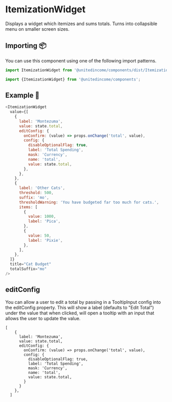 # ItemizationWidget

Displays a widget which itemizes and sums totals. Turns into collapsible menu on smaller screen sizes.

## Importing 📦

You can use this component using one of the following import patterns.

```javascript
import ItemizationWidget from '@unitedincome/components/dist/ItemizationWidget';
```

```javascript
import {ItemizationWidget} from '@unitedincome/components';
```

## Example 🚀

```javascript
<ItemizationWidget
  value={[
    {
      label: 'Montezuma',
      value: state.total,
      editConfig: {
        onConfirm: (value) => props.onChange('total', value),
        config: {
          disableOptionalFlag: true,
          label: 'Total Spending',
          mask: 'Currency',
          name: 'total',
          value: state.total,
        },
      },
    },
    {
      label: 'Other Cats',
      threshold: 500,
      suffix: 'mo',
      thresholdWarning: 'You have budgeted far too much for cats.',
      items: [
        {
          value: 1000,
          label: 'Pica',
        },
        {
          value: 50,
          label: 'Pixie',
        },
      ],
    },
  ]}
  title="Cat Budget"
  totalSuffix="mo"
/>
```

## editConfig

You can allow a user to edit a total by passing in a TooltipInput config into the editConfig property. This will show a label (defaults to "Edit Total") under the value that when clicked, will open a tooltip with an input that allows the user to update the value.

```
[
    {
      label: 'Montezuma',
      value: state.total,
      editConfig: {
        onConfirm: (value) => props.onChange('total', value),
        config: {
          disableOptionalFlag: true,
          label: 'Total Spending',
          mask: 'Currency',
          name: 'total',
          value: state.total,
        }
      }
    },
  ]
```
